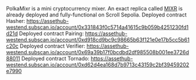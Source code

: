 PolkaMixr is a mini cryptocurrency mixer. An exact replica called [MIXR](https://github.com/olahfemi/mixr) is already deployed and fully-functional on Scroll Sepolia.
Deployed contract Hasher: https://assethub-westend.subscan.io/account/0x331843f0c5714a41615c9b059b4251230fd1d21d
Deployed contract Pairing: https://assethub-westend.subscan.io/account/0xd918cd9bc9c98665b63f121e0e17b5cc5b61c20c
Deployed contract Verifier: https://assethub-westend.subscan.io/account/0x69a39b17f0bcdbd2df985508b001ee3726d88011
Deployed contract Tornado: https://assethub-westend.subscan.io/account/0xd62d4ea168d7b9713c43159c2bf39459202e7990